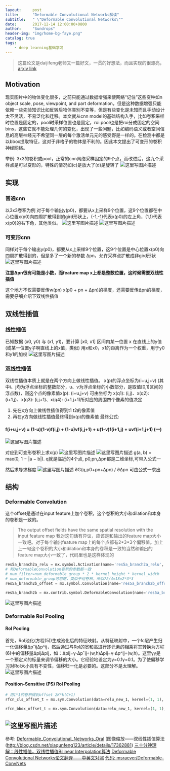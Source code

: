 ```yaml
---
layout:     post
title:      "Deformable Convolutional Networks解读"
subtitle:   " \"Deformable Convolutional Networks\""
date:       2017-12-14 12:00:00+0800
author:     "Sundrops"
header-img: "img/home-bg-faye.png"
catalog: true
tags:
    - deep learning基础学习
---
```


> 这篇论文是daijifeng老师又一篇好文，一贯的好想法，而且实现的很漂亮，[arxiv link](https://arxiv.org/abs/1703.06211)

## Motivation ##

现实图片中的物体变化很多，之前只能通过数据增强来使网络“记住”这些变种如n object scale, pose, viewpoint, and part deformation，但是这种数据增强只能依赖一些先验知识比如反转后物体类别不变等，但是有些变化是未知而且手动设计太不灵活，不易泛化和迁移。本文就从cnn model的基础结构入手，比如卷积采样时位置是固定的，pool时采样位置也是固定，roi pool也是把roi分成固定的空间bins，这些它就不能处理几何的变化，出现了一些问题，比如编码语义或者空间信息的高层神经元不希望同一层的每个激活单元元的感受野是一样的。在检测中都是以bbox提取特征，这对于非格子的物体是不利的。因此本文提出了可变形的卷积神经网络。

举例: 3x3的卷积或pool，正常的cnn网络采样固定的9个点，而改进后，这九个采样点是可以变形的，特殊的情况如(c)是放大了(d)是旋转了
![这里写图片描述](http://img.blog.csdn.net/20171214152029472?watermark/2/text/aHR0cDovL2Jsb2cuY3Nkbi5uZXQvdTAxMzAxMDg4OQ==/font/5a6L5L2T/fontsize/400/fill/I0JBQkFCMA==/dissolve/70/gravity/SouthEast)

## 实现 ##

### 普通cnn ##

以3x3卷积为例
对于每个输出y(p0)，都要从x上采样9个位置，这9个位置都在中心位置x(p0)向四周扩散得到的gird形状上，(-1,-1)代表x(p0)的左上角，(1,1)代表x(p0)的右下角，其他类似。
![这里写图片描述](http://img.blog.csdn.net/20171214152447581?watermark/2/text/aHR0cDovL2Jsb2cuY3Nkbi5uZXQvdTAxMzAxMDg4OQ==/font/5a6L5L2T/fontsize/400/fill/I0JBQkFCMA==/dissolve/70/gravity/SouthEast)
![这里写图片描述](http://img.blog.csdn.net/20171214152433344?watermark/2/text/aHR0cDovL2Jsb2cuY3Nkbi5uZXQvdTAxMzAxMDg4OQ==/font/5a6L5L2T/fontsize/400/fill/I0JBQkFCMA==/dissolve/70/gravity/SouthEast)

### 可变形cnn ###

同样对于每个输出y(p0)，都要从x上采样9个位置，这9个位置是中心位置x(p0)向四周扩散得到的，但是多了一个新的参数 ∆pn，允许采样点扩散成非gird形状
![这里写图片描述](http://img.blog.csdn.net/20171214152918272?watermark/2/text/aHR0cDovL2Jsb2cuY3Nkbi5uZXQvdTAxMzAxMDg4OQ==/font/5a6L5L2T/fontsize/400/fill/I0JBQkFCMA==/dissolve/70/gravity/SouthEast)

**注意∆pn很有可能是小数，而feature map x上都是整数位置，这时候需要双线性插值**

这个地方不仅需要反传w(pn)  x(p0 + pn + ∆pn)的梯度，还需要反传∆pn的梯度，需要仔细介绍下双线性插值

## 双线性插值 ##

### 线性插值 ###

已知数据 (x0, y0) 与 (x1, y1)，要计算 [x0, x1] 区间内某一位置 x 在直线上的y值(或某一位置y子啊直线上的x值，类似)
用x和x0，x1的距离作为一个权重，用于y0和y1的加权
![这里写图片描述](http://img.blog.csdn.net/20171214153826618?watermark/2/text/aHR0cDovL2Jsb2cuY3Nkbi5uZXQvdTAxMzAxMDg4OQ==/font/5a6L5L2T/fontsize/400/fill/I0JBQkFCMA==/dissolve/70/gravity/SouthEast)

### 双线性插值 ###

双线性插值本质上就是在两个方向上做线性插值。
x(p)的浮点坐标为(i+u,j+v) (其中i、j均为浮点坐标的整数部分，u、v为浮点坐标的小数部分，是取值[0,1)区间的浮点数)，则这个点的像素值x(p): (i+u,j+v) 可由坐标为 x(q1): (i,j)、x(q2): (i+1,j)、x(q3): (i,j+1)、x(q4): (i+1,j+1)所对应的周围四个像素的值决定
1. 先在x方向上做线性插值得到t1 t2的像素值
2. 再在y方向做线性插值最终得到x(p)的像素值
最终公式:
#### **f(i+u,j+v) = (1-u)(1-v)f(i,j) + (1-u)vf(i,j+1) + u(1-v)f(i+1,j) + uvf(i+1,j+1)    (一)**   ####
![这里写图片描述](http://img.blog.csdn.net/20171214160247069?watermark/2/text/aHR0cDovL2Jsb2cuY3Nkbi5uZXQvdTAxMzAxMDg4OQ==/font/5a6L5L2T/fontsize/400/fill/I0JBQkFCMA==/dissolve/70/gravity/SouthEast)

对应到可变形卷积上求x(p)
![这里写图片描述](http://img.blog.csdn.net/20171214152933239?watermark/2/text/aHR0cDovL2Jsb2cuY3Nkbi5uZXQvdTAxMzAxMDg4OQ==/font/5a6L5L2T/fontsize/400/fill/I0JBQkFCMA==/dissolve/70/gravity/SouthEast)
![这里写图片描述](http://img.blog.csdn.net/20171214152944890?watermark/2/text/aHR0cDovL2Jsb2cuY3Nkbi5uZXQvdTAxMzAxMDg4OQ==/font/5a6L5L2T/fontsize/400/fill/I0JBQkFCMA==/dissolve/70/gravity/SouthEast)
g(a, b) = max(0, 1 − |a − b|). q就是临近的4个点, p0,pn,∆pn都是二维坐标,可带入公式一

然后求导求梯度
![这里写图片描述](http://img.blog.csdn.net/20171214160847725?watermark/2/text/aHR0cDovL2Jsb2cuY3Nkbi5uZXQvdTAxMzAxMDg4OQ==/font/5a6L5L2T/fontsize/400/fill/I0JBQkFCMA==/dissolve/70/gravity/SouthEast)
∂G(q,p0+pn+∆pn) / ∂∆pn 可由公式一求出

## 结构 ##

### Deformable Convolution ###
这个offset是通过在input feature上加个卷积，这个卷积的大小和dilation和本身的卷积是一致的。

> The output offset fields have the same spatial resolution with the input feature map
我对这句话有异议，应该是和输出的feature map大小一致吧。对于每个输出feature map上的每个点都有2\*3\*3个偏移值。加上上一句这个卷积的大小和dilation和本身的卷积是一致的当然和输出的feature map大小一致了，代码里也是这样体现的

```python
res5a_branch2a_relu = mx.symbol.Activation(name='res5a_branch2a_relu', data=scale5a_branch2a, act_type='relu')
# 和DeformableConvolution卷积的参数都一致
# num_filter=num_deformable_group * 2 * kernel_height * kernel_width
# num_deformable_group可忽略，类似于组卷积，所以72/4=18=2*3*3
res5a_branch2b_offset = mx.symbol.Convolution(name='res5a_branch2b_offset', data=res5a_branch2a_relu,num_filter=72, pad=(2, 2), kernel=(3, 3), stride=(1, 1), dilate=(2, 2), cudnn_off=True)

res5a_branch2b = mx.contrib.symbol.DeformableConvolution(name='res5a_branch2b', data=res5a_branch2a_relu, offset=res5a_branch2b_offset,num_filter=512, pad=(2, 2), kernel=(3, 3), num_deformable_group=4, stride=(1, 1), dilate=(2, 2), no_bias=True)
```

![这里写图片描述](http://img.blog.csdn.net/20171214152250134?watermark/2/text/aHR0cDovL2Jsb2cuY3Nkbi5uZXQvdTAxMzAxMDg4OQ==/font/5a6L5L2T/fontsize/400/fill/I0JBQkFCMA==/dissolve/70/gravity/SouthEast)

### Deformable RoI Pooling ###
#### RoI Pooling ####
首先，RoI池化(方程(5))生成池化后的特征映射。从特征映射中，一个fc层产生归一化偏移量ΔpˆijΔp^ij，然后通过与RoI的宽和高进行逐元素的相乘将其转换为方程(6)中的偏移量ΔpijΔpij，如：Δpij=γ⋅Δpˆij∘(w,h)Δpij=γ⋅Δp^ij∘(w,h)。这里γγ是一个预定义的标量来调节偏移的大小。它经验地设定为γ=0.1γ=0.1。为了使偏移学习对RoI大小具有不变性，偏移归一化是必要的。这部分不是太理解。
![这里写图片描述](http://img.blog.csdn.net/20171214173118964?watermark/2/text/aHR0cDovL2Jsb2cuY3Nkbi5uZXQvdTAxMzAxMDg4OQ==/font/5a6L5L2T/fontsize/400/fill/I0JBQkFCMA==/dissolve/70/gravity/SouthEast)

#### Position-Sensitive (PS) RoI Pooling ####
```python
# 用1*1的卷积得到offset 2K*k(C+1)
rfcn_cls_offset_t = mx.sym.Convolution(data=relu_new_1, kernel=(1, 1), num_filter=2 * 7 * 7 * num_classes, name="rfcn_cls_offset_t")

rfcn_bbox_offset_t = mx.sym.Convolution(data=relu_new_1, kernel=(1, 1), num_filter=7 * 7 * 2, name="rfcn_bbox_offset_t")
```

![这里写图片描述](http://img.blog.csdn.net/20171214173056224?watermark/2/text/aHR0cDovL2Jsb2cuY3Nkbi5uZXQvdTAxMzAxMDg4OQ==/font/5a6L5L2T/fontsize/400/fill/I0JBQkFCMA==/dissolve/70/gravity/SouthEast)
----------
参考:
[Deformable_Convolutional_Networks_Oral](http://www.jifengdai.org/slides/Deformable_Convolutional_Networks_Oral.pdf)
[图像缩放——双线性插值算法(http://blog.csdn.net/xiaqunfeng123/article/details/17362881)
[三十分钟理解：线性插值，双线性插值Bilinear Interpolation算法](http://blog.csdn.net/xbinworld/article/details/65660665)
[Deformable Convolutional Networks论文翻译——中英文对照](http://noahsnail.com/2017/11/29/2017-11-29-Deformable%20Convolutional%20Networks%E8%AE%BA%E6%96%87%E7%BF%BB%E8%AF%91%E2%80%94%E2%80%94%E4%B8%AD%E8%8B%B1%E6%96%87%E5%AF%B9%E7%85%A7/)
[代码: msracver/Deformable-ConvNets](https://github.com/msracver/Deformable-ConvNets)
